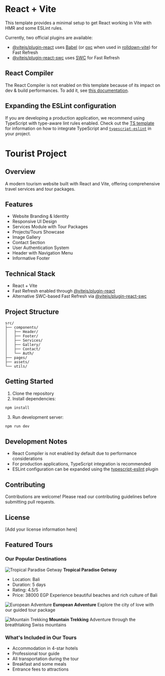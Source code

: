 # React + Vite

This template provides a minimal setup to get React working in Vite with HMR and some ESLint rules.

Currently, two official plugins are available:

- [@vitejs/plugin-react](https://github.com/vitejs/vite-plugin-react/blob/main/packages/plugin-react) uses [Babel](https://babeljs.io/) (or [oxc](https://oxc.rs) when used in [rolldown-vite](https://vite.dev/guide/rolldown)) for Fast Refresh
- [@vitejs/plugin-react-swc](https://github.com/vitejs/vite-plugin-react/blob/main/packages/plugin-react-swc) uses [SWC](https://swc.rs/) for Fast Refresh

## React Compiler

The React Compiler is not enabled on this template because of its impact on dev & build performances. To add it, see [this documentation](https://react.dev/learn/react-compiler/installation).

## Expanding the ESLint configuration

If you are developing a production application, we recommend using TypeScript with type-aware lint rules enabled. Check out the [TS template](https://github.com/vitejs/vite/tree/main/packages/create-vite/template-react-ts) for information on how to integrate TypeScript and [`typescript-eslint`](https://typescript-eslint.io) in your project.

# Tourist Project

## Overview

A modern tourism website built with React and Vite, offering comprehensive travel services and tour packages.

## Features

- Website Branding & Identity
- Responsive UI Design
- Services Module with Tour Packages
- Projects/Tours Showcase
- Image Gallery
- Contact Section
- User Authentication System
- Header with Navigation Menu
- Informative Footer

## Technical Stack

- React + Vite
- Fast Refresh enabled through [@vitejs/plugin-react](https://github.com/vitejs/vite-plugin-react/blob/main/packages/plugin-react)
- Alternative SWC-based Fast Refresh via [@vitejs/plugin-react-swc](https://github.com/vitejs/vite-plugin-react/blob/main/packages/plugin-react-swc)

## Project Structure

```
src/
├── components/
│   ├── Header/
│   ├── Footer/
│   ├── Services/
│   ├── Gallery/
│   ├── Contact/
│   └── Auth/
├── pages/
├── assets/
└── utils/
```

## Getting Started

1. Clone the repository
2. Install dependencies:

```bash
npm install
```

3. Run development server:

```bash
npm run dev
```

## Development Notes

- React Compiler is not enabled by default due to performance considerations
- For production applications, TypeScript integration is recommended
- ESLint configuration can be expanded using the [typescript-eslint](https://typescript-eslint.io) plugin

## Contributing

Contributions are welcome! Please read our contributing guidelines before submitting pull requests.

## License

[Add your license information here]

## Featured Tours

### Our Popular Destinations

![Tropical Paradise Getway](./src/assets/bali-beach.jpg)
**Tropical Paradise Getway**

- Location: Bali
- Duration: 5 days
- Rating: 4.5/5
- Price: 38000 EGP
  Experience beautiful beaches and rich culture of Bali

![European Adventure](./src/assets/european-city.jpg)
**European Adventure**
Explore the city of love with our guided tour package

![Mountain Trekking](./src/assets/mountain-trek.jpg)
**Mountain Trekking**
Adventure through the breathtaking Swiss mountains

### What's Included in Our Tours

- Accommodation in 4-star hotels
- Professional tour guide
- All transportation during the tour
- Breakfast and some meals
- Entrance fees to attractions
